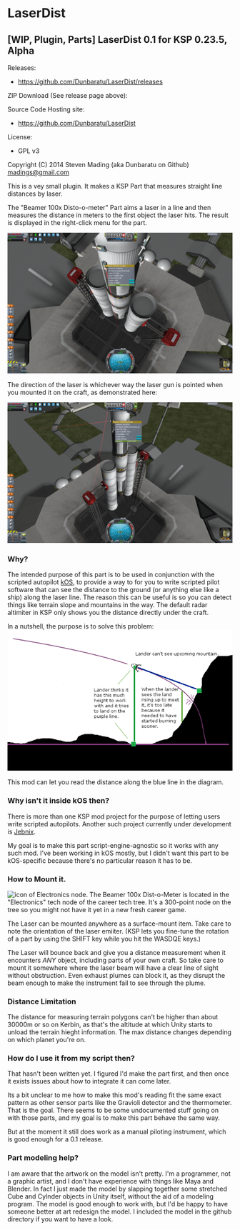 LaserDist
=========

[WIP, Plugin, Parts] LaserDist 0.1 for KSP 0.23.5, Alpha
--------------------------------------------------------

Releases:

* https://github.com/Dunbaratu/LaserDist/releases

ZIP Download (See release page above):

Source Code Hosting site:

* https://github.com/Dunbaratu/LaserDist

License:

* GPL v3

Copyright (C) 2014 Steven Mading (aka Dunbaratu on Github)
madings@gmail.com


This is a vey small plugin.  It makes a KSP Part that
measures straight line distances by laser.

The "Beamer 100x Disto-o-meter" Part aims a laser in a line
and then measures the distance in meters to the first object
the laser hits.  The result is displayed in the right-click
menu for the part.

![LaserDist screenshot 1](readme_screenshot1.png)

The direction of the laser is whichever way the laser gun is
pointed when you mounted it on the craft, as demonstrated here:

![LaserDist screenshot 2](readme_screenshot2.png)

### Why?

The intended purpose of this part is to be used in conjunction with
the scripted autopilot [kOS](https://github.com/KSP-KOS/KOS/releases), to
provide a way to for you to write scripted pilot software that can
see the distance to the ground (or anything else like a ship) along
the laser line.  The reason this can be useful is so you can detect
things like terrain slope and mountains in the way.  The default
radar altimiter in KSP only shows you the distance directly under
the craft.

In a nutshell, the purpose is to solve this problem:
![Laser Need Diagram](laser_need.png)

This mod can let you read the distance along the blue line in the diagram.

### Why isn't it inside kOS then?

There is more than one KSP mod project for the purpose of letting
users write scripted autopilots.  Another such project currently under
development is [Jebnix](https://github.com/griderd/Jebnix).

My goal is to make this part script-engine-agnostic so it works with
any such mod.  I've been working in kOS mostly, but I didn't want this
part to be kOS-specific because there's no particular reason it has
to be.

### How to Mount it.

![icon of Electronics node](http://wiki.kerbalspaceprogram.com/w/images/d/dd/Electronics.png). The Beamer 100x Dist-o-Meter is located in the "Electronics" tech node of the career tech tree. It's a 300-point node on the tree so you might not have it yet in a new fresh career game.

The Laser can be mounted anywhere as a surface-mount item.  Take care to
note the orientation of the laser emiiter.  (KSP lets you fine-tune
the rotation of a part by using the SHIFT key while you hit the WASDQE
keys.)

The Laser will bounce back and give you a distance measurement when
it encounters *ANY* object, including parts of your own craft.  So
take care to mount it somewhere where the laser beam will have a clear
line of sight without obstruction.  Even exhaust plumes can block it,
as they disrupt the beam enough to make the instrument fail to see 
through the plume.

### Distance Limitation

The distance for measuring terrain polygons can't be higher than about 30000m
or so on Kerbin, as that's the altitude at which Unity starts to unload
the terrain hieght information.  The max distance changes depending on
which planet you're on.


### How do I use it from my script then?

That hasn't been written yet.  I figured I'd make the part first, and
then once it exists issues about how to integrate it can come later.

Its a bit unclear to me how to make this mod's reading fit the same exact
pattern as other sensor parts like the Gravioli detector and
the thermometer.  That is the goal.  There seems to be some undocumented
stuff going on with those parts, and my goal is to make this part behave
the same way.

But at the moment it still does work as a manual piloting instrument,
which is good enough for a 0.1 release.

### Part modeling help?

I am aware that the artwork on the model isn't pretty.  I'm a 
programmer, not a graphic artist, and I don't have experience
with things like Maya and Blender.  In fact I just made the model
by slapping together some stretched Cube and Cylnder objects in
Unity itself, without the aid of a modeling program.  The model
is good enough to work with, but I'd be happy to have someone
better at art redesign the model.  I included the model in
the github directory if you want to have a look.



